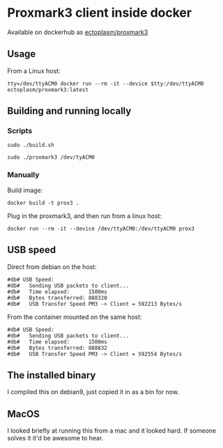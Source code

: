 Proxmark3 client inside docker
===

Available on dockerhub as [ectoplasm/proxmark3](https://hub.docker.com/r/ectoplasm/proxmark3)


## Usage

From a Linux host:

    tty=/dev/ttyACM0 docker run --rm -it --device $tty:/dev/ttyACM0 ectoplasm/proxmark3:latest

## Building and running locally

### Scripts

```
sudo ./build.sh
``` 

```
sudo ./proxmark3 /dev/tyACM0
```

### Manually

Build image:

    docker build -t prox3 .

Plug in the proxmark3, and then run from a linux host:

    docker run --rm -it --device /dev/ttyACM0:/dev/ttyACM0 prox3


## USB speed

Direct from debian on the host:

```
#db# USB Speed:
#db#   Sending USB packets to client...
#db#   Time elapsed:      1500ms
#db#   Bytes transferred: 888320
#db#   USB Transfer Speed PM3 -> Client = 592213 Bytes/s
```

From the container mounted on the same host:

```
#db# USB Speed:
#db#   Sending USB packets to client...
#db#   Time elapsed:      1500ms
#db#   Bytes transferred: 888832
#db#   USB Transfer Speed PM3 -> Client = 592554 Bytes/s
```

## The installed binary

I compiled this on debian9, just copied it in as a bin for now.

## MacOS

I looked briefly at running this from a mac and it looked hard. If someone solves it it'd be awesome to hear.
